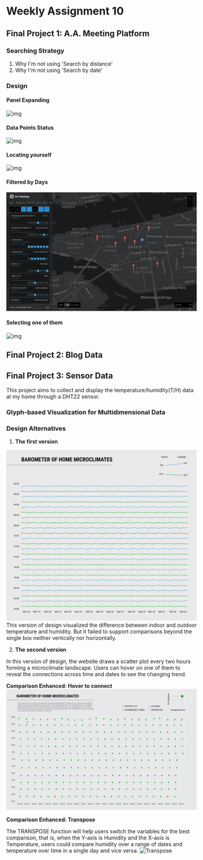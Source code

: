 # Weekly Assignment 10

## Final Project 1: A.A. Meeting Platform
### Searching Strategy
1. Why I'm not using 'Search by distance'
2. Why I'm not using 'Search by date'

### Design
#### Panel Expanding
![img](./Expand.gif)

#### Data Points Status
![img](./Show.gif)

#### Locating yourself
![img](./Magnify.gif)

#### Filtered by Days
![img](./filter.gif)

#### Selecting one of them
![img](./select.gif)

## Final Project 2: Blog Data

## Final Project 3: Sensor Data
This project aims to collect and display the temperature/humidity(T/H) data at my home through a DHT22 sensor.
### Glyph-based Visualization for Multidimensional Data
### Design Alternatives
1. **The first version**

![img](./p3-1.png)
This version of design visualized the difference between indoor and outdoor temperature and humidity. But it failed to support comparisons beyond the single box neither vertically nor horizontally.  

2. **The second version**  
 
In this version of design, the website draws a scatter plot every two hours forming a microclimate landscape. Users can hover on one of them to reveal the connections across time and dates to see the changing trend. 

**Comparison Enhanced: Hover to connect**
![Hover](./project3-2.gif)

**Comparison Enhanced: Transpose**

The TRANSPOSE function will help users switch the variables for the best comparison, that is, when the Y-axis is Humidity and the X-axis is Temperature, users could compare humidity over a range of dates and temperature over time in a single day and vice versa.
![Transpose](./project3-1.gif)